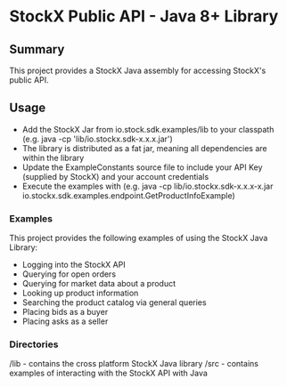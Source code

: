 # StockX Public API - Java 8+ Library

## Summary

This project provides a StockX Java assembly for accessing StockX's public API.

## Usage

* Add the StockX Jar from io.stock.sdk.examples/lib to your classpath (e.g. java -cp 'lib/io.stockx.sdk-x.x.x.jar')
* The library is distributed as a fat jar, meaning all dependencies are within the library
* Update the ExampleConstants source file to include your API Key (supplied by StockX) and your account credentials
* Execute the examples with (e.g. java -cp lib/io.stockx.sdk-x.x.x-x.jar io.stockx.sdk.examples.endpoint.GetProductInfoExample)

### Examples

This project provides the following examples of using the StockX Java Library:

* Logging into the StockX API
* Querying for open orders
* Querying for market data about a product
* Looking up product information
* Searching the product catalog via general queries
* Placing bids as a buyer
* Placing asks as a seller

### Directories

/lib - contains the cross platform StockX Java library
/src - contains examples of interacting with the StockX API with Java
